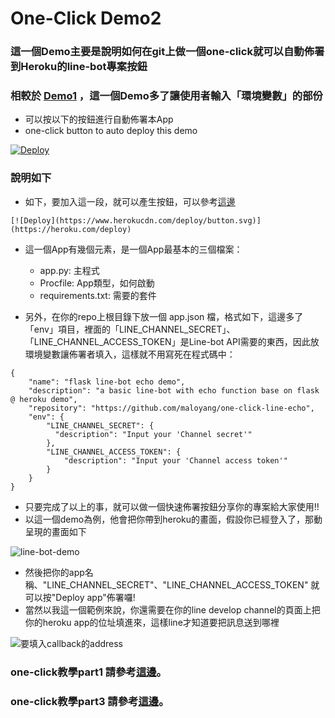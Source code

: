 # One-Click Demo2

### 這一個Demo主要是說明如何在git上做一個one-click就可以自動佈署到Heroku的line-bot專案按鈕
### 相較於 [Demo1](https://github.com/maloyang/one-click-flask-hello) ，這一個Demo多了讓使用者輸入「環境變數」的部份

- 可以按以下的按鈕進行自動佈署本App
- one-click button to auto deploy this demo

[![Deploy](https://www.herokucdn.com/deploy/button.svg)](https://heroku.com/deploy)


### 說明如下
- 如下，要加入這一段，就可以產生按鈕，可以參考[這邊](https://devcenter.heroku.com/articles/heroku-button)


`[![Deploy](https://www.herokucdn.com/deploy/button.svg)](https://heroku.com/deploy)`


- 這一個App有幾個元素，是一個App最基本的三個檔案：
    - app.py: 主程式
    - Procfile: App類型，如何啟動
    - requirements.txt: 需要的套件
    
- 另外，在你的repo上根目錄下放一個 app.json 檔，格式如下，這邊多了「env」項目，裡面的「LINE_CHANNEL_SECRET」、「LINE_CHANNEL_ACCESS_TOKEN」是Line-bot API需要的東西，因此放環境變數讓佈署者填入，這樣就不用寫死在程式碼中：

<pre><code>{
    "name": "flask line-bot echo demo",
    "description": "a basic line-bot with echo function base on flask @ heroku demo",
    "repository": "https://github.com/maloyang/one-click-line-echo",
    "env": {
        "LINE_CHANNEL_SECRET": {
          "description": "Input your 'Channel secret'"
        },
        "LINE_CHANNEL_ACCESS_TOKEN": {
            "description": "Input your 'Channel access token'"
        }
    } 
}
</code></pre>


- 只要完成了以上的事，就可以做一個快速佈署按鈕分享你的專案給大家使用!!
- 以這一個demo為例，他會把你帶到heroku的畫面，假設你已經登入了，那動呈現的畫面如下

![line-bot-demo](https://imgur.com/V6UoAQY.png)

- 然後把你的app名稱、"LINE_CHANNEL_SECRET"、"LINE_CHANNEL_ACCESS_TOKEN" 就可以按"Deploy app"佈署囉!
- 當然以我這一個範例來說，你還需要在你的line develop channel的頁面上把你的heroku app的位址填進來，這樣line才知道要把訊息送到哪裡

![要填入callback的address](https://imgur.com/FPU4acI.png)


### one-click教學part1 請參考[這邊](https://github.com/maloyang/one-click-flask-hello)。
### one-click教學part3 請參考[這邊](https://github.com/maloyang/one-click-line-echo-db)。
